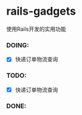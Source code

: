 # rails-gadgets
使用Rails开发的实用功能

### DOING:

-   [x] 快递订单物流查询


### TODO:

-   [x] 快递订单物流查询


### DONE:



